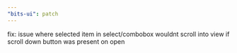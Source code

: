 ```yaml
---
"bits-ui": patch
---
```


fix: issue where selected item in select/combobox wouldnt scroll into view if scroll down button was present on open
